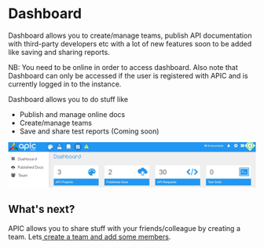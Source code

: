 # Dashboard

Dashboard allows you to create/manage teams, publish API documentation with third-party developers etc with a lot of new features soon to be added like saving and sharing reports.

NB: You need to be online in order to access dashboard. Also note that Dashboard can only be accessed if the user is registered with APIC and is currently logged in to the instance.

Dashboard allows you to do stuff like

* Publish and manage online docs
* Create/manage teams
* Save and share test reports \(Coming soon\)

![](../.gitbook/assets/Dashboard%20%281%29.JPG)

## What's next?

APIC allows you to share stuff with your friends/colleague by creating a team. Lets[ create a team and add some members](team-management.md).

